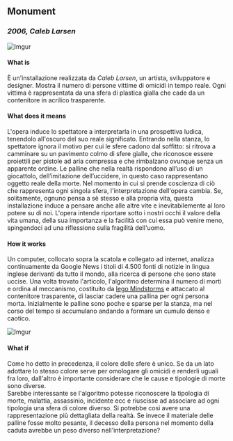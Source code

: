## Monument
### _2006, Caleb Larsen_
![Imgur](https://i.imgur.com/BYhwmWZ.jpg)
#### What is
È un'installazione realizzata da _Caleb Larsen_, un artista, sviluppatore e designer. Mostra il numero di persone vittime di omicidi in tempo reale. 
Ogni vittima è rappresentata da una sfera di plastica gialla che cade da un contenitore 
in acrilico trasparente.

#### What does it means
L'opera induce lo spettatore a interpretarla in una prospettiva ludica, tenendolo all'oscuro del suo reale significato. 
Entrando nella stanza, lo spettatore ignora il motivo per cui le sfere cadono dal soffitto: si ritrova a camminare su un pavimento colmo di sfere gialle, 
che riconosce essere proiettili per pistole ad aria compressa e che rimbalzano ovunque senza un apparente ordine.
Le palline che nella realtà rispondono all’uso di un giocattolo, dell’imitazione dell’uccidere, in questo caso rappresentano oggetto reale della morte.
Nel momento in cui si prende coscienza di ciò che rappresenta ogni singola sfera, l'interpretazione dell'opera cambia.
Se, solitamente, ognuno pensa a sè stesso e alla propria vita, questa installazione induce a pensare anche alle altre vite
e inevitabilemente al loro potere su di noi.
L'opera intende riportare sotto i nostri occhi il valore della vita umana, della sua importanza e la facilità 
con cui essa può venire meno, spingendoci ad una riflessione sulla fragilità dell'uomo.

#### How it works
Un computer, collocato sopra la scatola e collegato ad internet, analizza continuamente da Google News i titoli di 4.500 fonti di notizie 
in lingua inglese derivanti da tutto il mondo, alla ricerca di persone che sono state uccise. Una volta trovato l'articolo,
l'algoritmo determina il numero di morti e ordina al meccanismo, costituito da [lego Mindstorms](https://it.wikipedia.org/wiki/LEGO_Mindstorms) e attaccato al contenitore trasparente,
di lasciar cadere una pallina per ogni persona morta. Inizialmente le palline sono poche e sparse per la stanza, ma nel corso 
del tempo si accumulano andando a formare un cumulo denso e caotico.  

![Imgur](https://i.imgur.com/zJL2IEK.jpg)
#### What if
Come ho detto in precedenza, il colore delle sfere è unico. 
Se da un lato adottare lo stesso colore serve per omologare gli omicidi e renderli uguali fra loro, dall'altro è importante considerare che 
le cause e tipologie di morte sono diverse.  
Sarebbe interessante se l'algoritmo potesse riconoscere la tipologia di morte, malattia, assassinio, incidente ecc e riuscisse ad associare ad ogni tipologia una 
sfera di colore diverso. Si potrebbe così avere una rappresentazione più dettagliata della realtà.
Se invece il materiale delle palline fosse molto pesante, il decesso della persona nel momento della caduta avrebbe un peso diverso nell'interpretazione?
